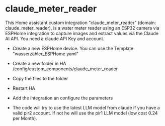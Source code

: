 # claude_meter_reader
This Home assistant custom integration "claude_meter_reader" (domain: claude_meter_reader), is a water meter reader using an ESP32 camera via ESPHome integration to capture images and extract values via the Claude AI API. You need a claude API Key and account.
- Create a new ESPHome device. You can use the Template "wasserzähler_ESPHome.yaml"
- Create a new folder in HA /config/custom_components/claude_meter_reader
- Copy the files to the folder
- Restart HA
- Add the integration an configure the parameters

- The code will try to use the latest LLM model from claude if you have a valid pir2 account. If not he will use the pir1 LLM model (low cost $0.24$ per Month). 
